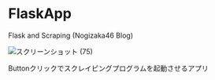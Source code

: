 # FlaskApp
Flask and Scraping (Nogizaka46 Blog)

![スクリーンショット (75)](https://user-images.githubusercontent.com/57553474/86359232-ba584d00-bcab-11ea-997b-693489c7eedc.png)

Buttonクリックでスクレイピングプログラムを起動させるアプリ
